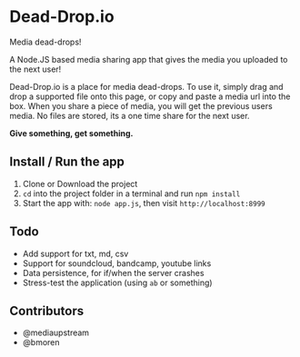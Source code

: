 Dead-Drop.io
=========
Media dead-drops!

A Node.JS based media sharing app that gives the media you uploaded to the next user!

Dead-Drop.io is a place for media dead-drops. To use it, simply drag and drop a supported file onto this page, or copy and paste a media url into the box. When you share a piece of media, you will get the previous users media. No files are stored, its a one time share for the next user.  

**Give something, get something.**  


Install / Run the app
------------

1. Clone or Download the project
2. `cd` into the project folder in a terminal and run `npm install`
3. Start the app with: `node app.js`, then visit `http://localhost:8999`


Todo
------

* Add support for txt, md, csv
* Support for soundcloud, bandcamp, youtube links
* Data persistence, for if/when the server crashes
* Stress-test the application (using `ab` or something)


Contributors
-----------
- @mediaupstream
- @bmoren
